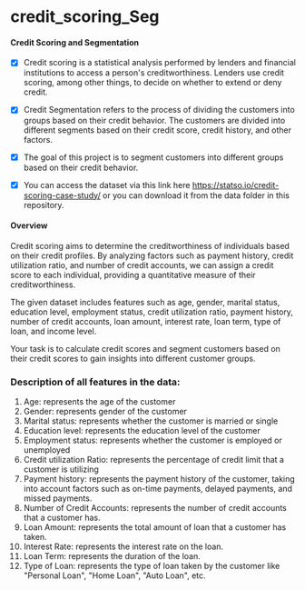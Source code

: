 # credit_scoring_Seg

#### Credit Scoring and Segmentation

- [x] Credit scoring is a statistical analysis performed by lenders and financial institutions to access a person's creditworthiness. Lenders use credit scoring, among other things, to decide on whether to extend or deny credit.

- [x] Credit Segmentation refers to the process of dividing the customers into groups based on their credit behavior. The customers are divided into different segments based on their credit score, credit history, and other factors.

- [x] The goal of this project is to segment customers into different groups based on their credit behavior.

- [x] You can access the dataset via this link here https://statso.io/credit-scoring-case-study/
or you can download it from the data folder in this repository.

#### Overview

Credit scoring aims to determine the creditworthiness of individuals based on their credit profiles. By analyzing factors such as payment history, credit utilization ratio, and number of credit accounts, we can assign a credit score to each individual, providing a quantitative measure of their creditworthiness.

The given dataset includes features such as age, gender, marital status, education level, employment status, credit utilization ratio, payment history, number of credit accounts, loan amount, interest rate, loan term, type of loan, and income level.

Your task is to calculate credit scores and segment customers based on their credit scores to gain insights into different customer groups.


### Description of all features in the data:

1. Age: represents the age of the customer
2. Gender: represents gender of the customer
3. Marital status: represents whether the customer is married or single
4. Education level: represents the education level of the customer
5. Employment status: represents whether the customer is employed or unemployed
6. Credit utilization Ratio: represents the percentage of credit limit that a customer is utilizing
7. Payment history: represents the payment history of the customer, taking into account factors such as on-time payments, delayed payments, and missed payments.
8. Number of Credit Accounts: represents the number of credit accounts that a customer has.
9. Loan Amount: represents the total amount of loan that a customer has taken.
10. Interest Rate: represents the interest rate on the loan.
11. Loan Term: represents the duration of the loan.
12. Type of Loan: represents the type of loan taken by the customer like "Personal Loan", "Home Loan", "Auto Loan", etc.